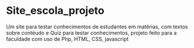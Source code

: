 # Site_escola_projeto
 Um site para testar conhecimentos de estudantes em matérias, com textos sobre contéudo e Quiz para testar conhecimentos, projeto feito para a faculdade com uso de Php, HTML, CSS, javascript
